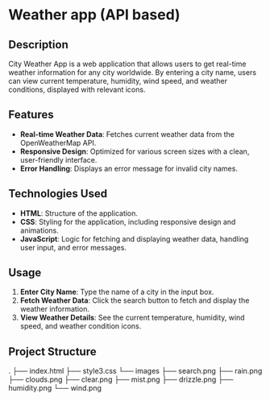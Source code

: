 # Weather app (API based)

## Description
City Weather App is a web application that allows users to get real-time weather information for any city worldwide. By entering a city name, users can view current temperature, humidity, wind speed, and weather conditions, displayed with relevant icons.

## Features
- **Real-time Weather Data**: Fetches current weather data from the OpenWeatherMap API.
- **Responsive Design**: Optimized for various screen sizes with a clean, user-friendly interface.
- **Error Handling**: Displays an error message for invalid city names.

## Technologies Used
- **HTML**: Structure of the application.
- **CSS**: Styling for the application, including responsive design and animations.
- **JavaScript**: Logic for fetching and displaying weather data, handling user input, and error messages.

## Usage
1. **Enter City Name**: Type the name of a city in the input box.
2. **Fetch Weather Data**: Click the search button to fetch and display the weather information.
3. **View Weather Details**: See the current temperature, humidity, wind speed, and weather condition icons.

## Project Structure
.
├── index.html
├── style3.css
└── images
    ├── search.png
    ├── rain.png
    ├── clouds.png
    ├── clear.png
    ├── mist.png
    ├── drizzle.png
    ├── humidity.png
    └── wind.png

